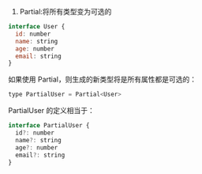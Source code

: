 1. Partial:将所有类型变为可选的
```javascript
interface User {
  id: number
  name: string
  age: number
  email: string
}
```
如果使用 Partial<User>，则生成的新类型将是所有属性都是可选的：
```javascript
type PartialUser = Partial<User>

```
PartialUser 的定义相当于：
```javascript
interface PartialUser {
  id?: number
  name?: string
  age?: number
  email?: string
}

```